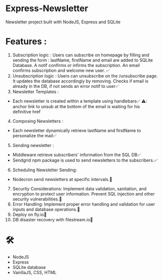 # Express-Newsletter
Newsletter project built with NodeJS, Express and SQLite

# Features : 
1. Subscription logic : Users can subscribe on homepage by filling and sending the form : lastName, firstName and email are added to SQLite Database. A notif confirms or infirms the subscription. An email confirms subscription and welcome new user. ✅
2. Unsubscription logic : Users can unsubscribe on the /unsubscribe page. It updates the database accordingly by removing. Checks if email is already in the DB, if not sends an error notif to user✅
3. Newsletter Templates : 
- Each newsletter is created within a template using handlebars✅ ⚠️: anchor link to unsub at the bottom of the email is waiting for his definitive href
4. Composing Newsletters :
- Each newsletter dynamically retrieve lastName and firstName to personalize the mail✅
5. Sending newsletter : 
- Middleware retrieve subscribers' information from the SQL DB✅
- Sendgrid npm package is used to send newsletters to the subscribers.✅
6. Scheduling Newsletter Sending:
- Nodecron send newsletters at specific intervals.🚧
7. Security Considerations: Implement data validation, sanitation, and encryption to protect user information. Prevent SQL injection and other security vulnerabilities.🚧
8. Error Handling: Implement proper error handling and validation for user inputs and database operations.🚧
9. Deploy on fly.io🚧
10. DB disaster recovery with filestream.io🚧

# 🛠️ 
- NodeJS
- Express
- SQLite database
- VanillaJS, CSS, HTML